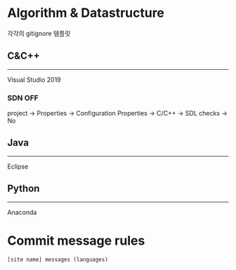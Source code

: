 # Algorithm & Datastructure

각각의 gitignore 템플릿

## C&C++
------------------------------
Visual Studio 2019

### SDN OFF
project -> Properties -> Configuration Properties -> C/C++ -> SDL checks -> No

## Java
--------------------------------
Eclipse

## Python
--------------------------------
Anaconda

# Commit message rules
```
[site name] messages (languages)
```